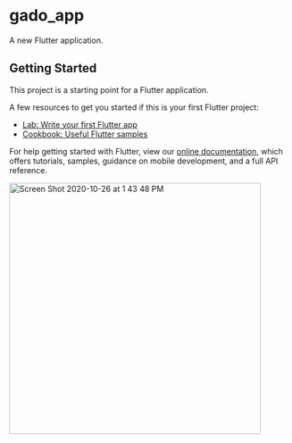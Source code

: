 # gado_app

A new Flutter application.

## Getting Started

This project is a starting point for a Flutter application.

A few resources to get you started if this is your first Flutter project:

- [Lab: Write your first Flutter app](https://flutter.dev/docs/get-started/codelab)
- [Cookbook: Useful Flutter samples](https://flutter.dev/docs/cookbook)

For help getting started with Flutter, view our
[online documentation](https://flutter.dev/docs), which offers tutorials,
samples, guidance on mobile development, and a full API reference.

<img width="450" alt="Screen Shot 2020-10-26 at 1 43 48 PM" src="https://user-images.githubusercontent.com/14914651/97190049-f4df7b80-17ad-11eb-8b54-43a7a414a87a.png">

